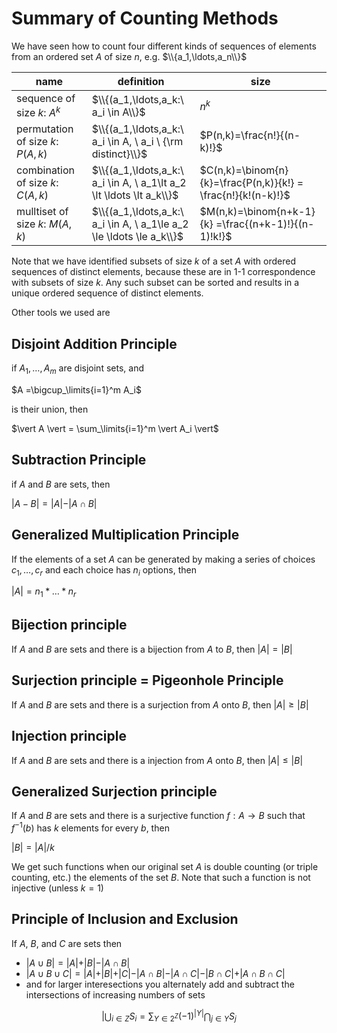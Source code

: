 # Summary of Counting Methods

We have seen how to count four different kinds of sequences of elements from an ordered set $A$  of size $n$, e.g. $\\{a_1,\ldots,a_n\\}$

| name | definition | size |
| --- | --- | --- |
| sequence of size $k$: $A^k$ | $\\{(a_1,\ldots,a_k:\ a_i \in A\\}$ | $n^k$ |
| permutation of size $k$: $P(A,k)$ | $\\{(a_1,\ldots,a_k:\ a_i \in A, \ a_i \ {\rm distinct}\\}$ | $P(n,k)=\frac{n!}{(n-k)!}$ |
| combination of size $k$: $C(A,k)$ | $\\{(a_1,\ldots,a_k:\ a_i \in A, \ a_1\lt a_2 \lt \ldots \lt a_k\\}$ | $C(n,k)=\binom{n}{k}=\frac{P(n,k)}{k!} = \frac{n!}{k!(n-k)!}$ |
| mulltiset of size $k$: $M(A,k)$ | $\\{(a_1,\ldots,a_k:\ a_i \in A, \ a_1\le a_2 \le \ldots \le a_k\\}$ | $M(n,k)=\binom{n+k-1}{k} =\frac{(n+k-1)!}{(n-1)!k!}$ |

Note that we have identified subsets of size $k$ of a set $A$ with ordered sequences of distinct elements, because these are in 1-1 correspondence with subsets of size $k$. Any such subset can be sorted and results in a unique ordered sequence of distinct elements.


Other tools we used are
## Disjoint Addition Principle
if $A_1,\ldots,A_m$ are disjoint sets, and 

$A =\bigcup_\limits{i=1}^m A_i$

is their union, then

$\vert A \vert = \sum_\limits{i=1}^m \vert A_i \vert$

## Subtraction Principle
if $A$ and $B$ are sets, then 

$\vert A - B \vert =\vert A\vert - \vert A\cap B\vert$

## Generalized Multiplication Principle
If the elements of a set $A$ can be generated by making a series of choices $c_1,\ldots,c_r$ and each choice has $n_i$ options,
then 

$\vert A\vert = n_1 * \ldots * n_r$


## Bijection principle
If $A$ and $B$ are sets and there is a bijection from $A$ to $B$, then 
$\vert A \vert = \vert B \vert$


## Surjection principle = Pigeonhole Principle
If $A$ and $B$ are sets and there is a surjection from $A$ onto $B$, then 
$\vert A \vert \ge \vert B \vert$

## Injection principle
If $A$ and $B$ are sets and there is a injection from $A$ onto $B$, then 
$\vert A \vert \le \vert B \vert$

## Generalized Surjection principle
If $A$ and $B$ are sets and there is a surjective function $f:A\rightarrow B$
such that $f^{-1}(b)$ has $k$ elements for every $b$, then

$\vert B \vert = \vert A \vert / k$

We get such functions when our original set $A$ is double counting (or triple counting, etc.)
the elements of the set $B$. Note that such a function is not injective (unless $k=1$)

## Principle of Inclusion and Exclusion
If $A$, $B$, and $C$ are sets then
* $\vert A \cup B \vert = \vert A \vert + \vert B \vert - \vert A\cap B \vert$
* $\vert A \cup B \cup C \vert = \vert A \vert + \vert B \vert+ \vert C \vert  - \vert A\cap B \vert - \vert A\cap C \vert - \vert B\cap C \vert + \vert A\cap B \cap C\vert$
* and for larger interesections you alternately add and subtract the intersections of increasing numbers of sets

$$\vert \bigcup_{i\in Z} S_i = \sum_{Y \in 2^Z} (-1)^{\vert Y\vert} \bigcap_{j\in Y} S_j$$


  
